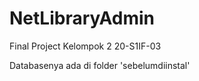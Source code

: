# NetLibraryAdmin
Final Project Kelompok 2  20-S1IF-03

Databasenya ada di folder 'sebelumdiinstal'
